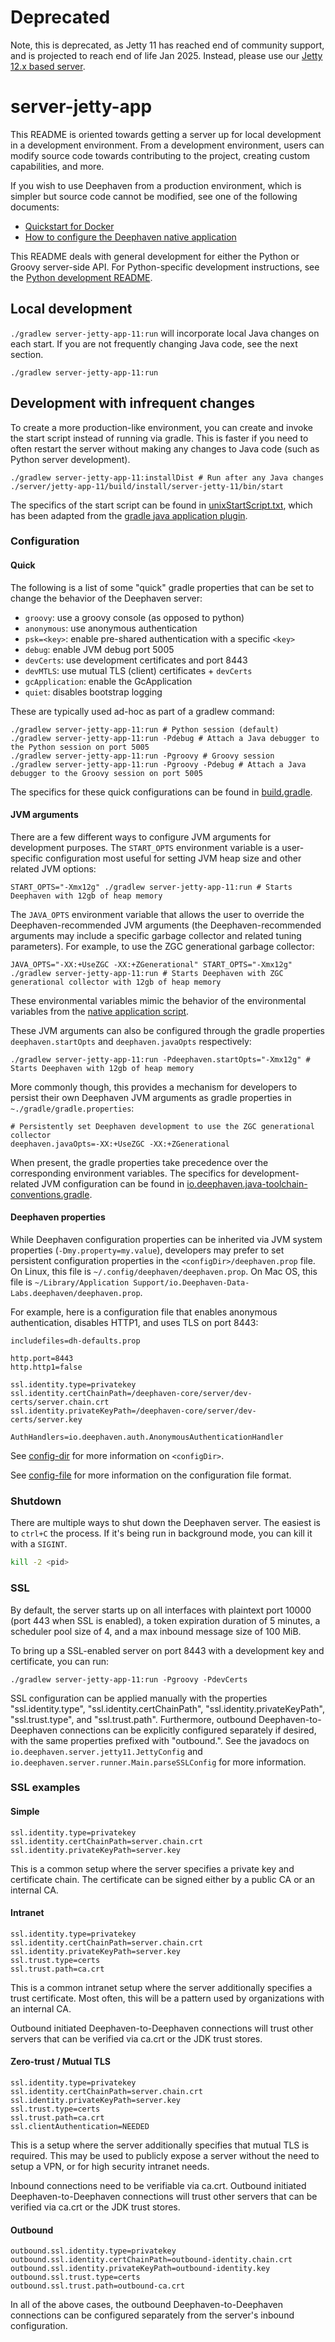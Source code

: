 # Deprecated
Note, this is deprecated, as Jetty 11 has reached end of community support, and is projected to reach end of life Jan 2025.
Instead, please use our [Jetty 12.x based server](../jetty-app).


# server-jetty-app

This README is oriented towards getting a server up for local development in a development environment. From a development environment, users can modify source code towards contributing to the project, creating custom capabilities, and more.

If you wish to use Deephaven from a production environment, which is simpler but source code cannot be modified, see one of the following documents:

- [Quickstart for Docker](https://deephaven.io/core/docs/getting-started/quickstart/)
- [How to configure the Deephaven native application](https://deephaven.io/core/docs/how-to-guides/configuration/native-application/)

This README deals with general development for either the Python or Groovy server-side API. For Python-specific development instructions, see the [Python development README](../../py/README.md).

## Local development

`./gradlew server-jetty-app-11:run` will incorporate local Java changes on each start. If you are not frequently changing Java code, see the next section.

```shell
./gradlew server-jetty-app-11:run
```

## Development with infrequent changes

To create a more production-like environment, you can create and invoke the start script instead of running via gradle. This is faster if you need to often restart the server without making any changes to Java code (such as Python server development).

```shell
./gradlew server-jetty-app-11:installDist # Run after any Java changes
./server/jetty-app-11/build/install/server-jetty-11/bin/start
```

The specifics of the start script can be found in [unixStartScript.txt](../../buildSrc/src/main/resources/unixStartScript.txt),
which has been adapted from the [gradle java application plugin](https://docs.gradle.org/current/userguide/application_plugin.html).

### Configuration

#### Quick

The following is a list of some "quick" gradle properties that can be set to change the behavior of the Deephaven server:

* `groovy`: use a groovy console (as opposed to python)
* `anonymous`: use anonymous authentication
* `psk=<key>`: enable pre-shared authentication with a specific `<key>`
* `debug`: enable JVM debug port 5005
* `devCerts`: use development certificates and port 8443
* `devMTLS`: use mutual TLS (client) certificates + `devCerts`
* `gcApplication`: enable the GcApplication
* `quiet`: disables bootstrap logging

These are typically used ad-hoc as part of a gradlew command:

```shell
./gradlew server-jetty-app-11:run # Python session (default)
./gradlew server-jetty-app-11:run -Pdebug # Attach a Java debugger to the Python session on port 5005
./gradlew server-jetty-app-11:run -Pgroovy # Groovy session
./gradlew server-jetty-app-11:run -Pgroovy -Pdebug # Attach a Java debugger to the Groovy session on port 5005
```

The specifics for these quick configurations can be found in [build.gradle](build.gradle).

#### JVM arguments

There are a few different ways to configure JVM arguments for development purposes.
The `START_OPTS` environment variable is a user-specific configuration most useful for setting JVM heap size and other related JVM options:

```shell
START_OPTS="-Xmx12g" ./gradlew server-jetty-app-11:run # Starts Deephaven with 12gb of heap memory
```

The `JAVA_OPTS` environment variable that allows the user to override the Deephaven-recommended JVM arguments
(the Deephaven-recommended arguments may include a specific garbage collector and related tuning parameters).
For example, to use the ZGC generational garbage collector:

```shell
JAVA_OPTS="-XX:+UseZGC -XX:+ZGenerational" START_OPTS="-Xmx12g" ./gradlew server-jetty-app-11:run # Starts Deephaven with ZGC generational collector with 12gb of heap memory
```

These environmental variables mimic the behavior of the environmental variables from the [native application script](https://deephaven.io/core/docs/how-to-guides/configuration/native-application/#native-application-script).

These JVM arguments can also be configured through the gradle properties `deephaven.startOpts` and `deephaven.javaOpts` respectively:

```shell
./gradlew server-jetty-app-11:run -Pdeephaven.startOpts="-Xmx12g" # Starts Deephaven with 12gb of heap memory
```

More commonly though, this provides a mechanism for developers to persist their own Deephaven JVM arguments as gradle properties in `~./gradle/gradle.properties`:

```properties
# Persistently set Deephaven development to use the ZGC generational collector
deephaven.javaOpts=-XX:+UseZGC -XX:+ZGenerational
```

When present, the gradle properties take precedence over the corresponding environment variables.
The specifics for development-related JVM configuration can be found in [io.deephaven.java-toolchain-conventions.gradle](../../buildSrc/src/main/groovy/io.deephaven.java-toolchain-conventions.gradle).

#### Deephaven properties

While Deephaven configuration properties can be inherited via JVM system properties (`-Dmy.property=my.value`),
developers may prefer to set persistent configuration properties in the `<configDir>/deephaven.prop` file.
On Linux, this file is `~/.config/deephaven/deephaven.prop`.
On Mac OS, this file is `~/Library/Application Support/io.Deephaven-Data-Labs.deephaven/deephaven.prop`.

For example, here is a configuration file that enables anonymous authentication, disables HTTP1, and uses TLS on port 8443:

```properties
includefiles=dh-defaults.prop

http.port=8443
http.http1=false

ssl.identity.type=privatekey
ssl.identity.certChainPath=/deephaven-core/server/dev-certs/server.chain.crt
ssl.identity.privateKeyPath=/deephaven-core/server/dev-certs/server.key

AuthHandlers=io.deephaven.auth.AnonymousAuthenticationHandler
```

See [config-dir](https://deephaven.io/core/docs/how-to-guides/configuration/native-application/#config-directory) for more information on `<configDir>`.

See [config-file](https://deephaven.io/core/docs/how-to-guides/configuration/config-file/) for more information on the configuration file format.

### Shutdown

There are multiple ways to shut down the Deephaven server. The easiest is to `ctrl+C` the process. If it's being run in background mode, you can kill it with a `SIGINT`.

```sh
kill -2 <pid>
```

### SSL

By default, the server starts up on all interfaces with plaintext port 10000 (port 443 when SSL is enabled), a token
expiration duration of 5 minutes, a scheduler pool size of 4, and a max inbound message size of 100 MiB.

To bring up a SSL-enabled server on port 8443 with a development key and certificate, you can run:

```shell
./gradlew server-jetty-app-11:run -Pgroovy -PdevCerts
```

SSL configuration can be applied manually with the properties "ssl.identity.type", "ssl.identity.certChainPath",
"ssl.identity.privateKeyPath", "ssl.trust.type", and "ssl.trust.path". Furthermore, outbound Deephaven-to-Deephaven
connections can be explicitly configured separately if desired, with the same properties prefixed with "outbound.".
See the javadocs on `io.deephaven.server.jetty11.JettyConfig` and `io.deephaven.server.runner.Main.parseSSLConfig` for
more information.

### SSL examples

#### Simple

```properties
ssl.identity.type=privatekey
ssl.identity.certChainPath=server.chain.crt
ssl.identity.privateKeyPath=server.key
```

This is a common setup where the server specifies a private key and certificate chain. The certificate can be signed
either by a public CA or an internal CA.

#### Intranet

```properties
ssl.identity.type=privatekey
ssl.identity.certChainPath=server.chain.crt
ssl.identity.privateKeyPath=server.key
ssl.trust.type=certs
ssl.trust.path=ca.crt
```

This is a common intranet setup where the server additionally specifies a trust certificate. Most often, this will be a
pattern used by organizations with an internal CA.

Outbound initiated Deephaven-to-Deephaven connections will trust other servers that can be verified via ca.crt or the
JDK trust stores.

#### Zero-trust / Mutual TLS

```properties
ssl.identity.type=privatekey
ssl.identity.certChainPath=server.chain.crt
ssl.identity.privateKeyPath=server.key
ssl.trust.type=certs
ssl.trust.path=ca.crt
ssl.clientAuthentication=NEEDED
```

This is a setup where the server additionally specifies that mutual TLS is required. This may be used to publicly expose
a server without the need to setup a VPN, or for high security intranet needs.

Inbound connections need to be verifiable via ca.crt. Outbound initiated Deephaven-to-Deephaven connections will trust
other servers that can be verified via ca.crt or the JDK trust stores.

#### Outbound

```properties
outbound.ssl.identity.type=privatekey
outbound.ssl.identity.certChainPath=outbound-identity.chain.crt
outbound.ssl.identity.privateKeyPath=outbound-identity.key
outbound.ssl.trust.type=certs
outbound.ssl.trust.path=outbound-ca.crt
```

In all of the above cases, the outbound Deephaven-to-Deephaven connections can be configured separately from the
server's inbound configuration.
